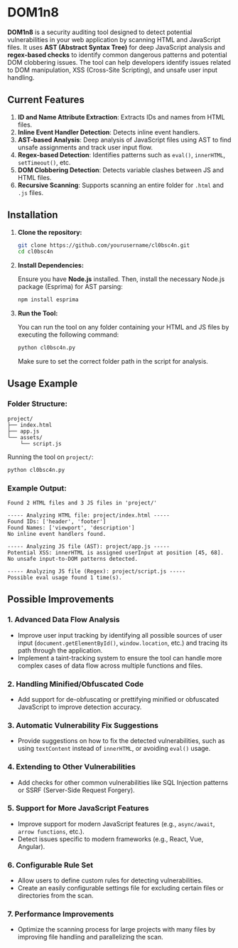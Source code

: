 # DOM1n8

**DOM1n8** is a security auditing tool designed to detect potential vulnerabilities in your web application by scanning HTML and JavaScript files. It uses **AST (Abstract Syntax Tree)** for deep JavaScript analysis and **regex-based checks** to identify common dangerous patterns and potential DOM clobbering issues. The tool can help developers identify issues related to DOM manipulation, XSS (Cross-Site Scripting), and unsafe user input handling.

## Current Features

1. **ID and Name Attribute Extraction**: Extracts IDs and names from HTML files.
2. **Inline Event Handler Detection**: Detects inline event handlers.
3. **AST-based Analysis**: Deep analysis of JavaScript files using AST to find unsafe assignments and track user input flow.
4. **Regex-based Detection**: Identifies patterns such as `eval()`, `innerHTML`, `setTimeout()`, etc.
5. **DOM Clobbering Detection**: Detects variable clashes between JS and HTML files.
6. **Recursive Scanning**: Supports scanning an entire folder for `.html` and `.js` files.
  
## Installation

1. **Clone the repository:**

   ```bash
   git clone https://github.com/yourusername/cl0bsc4n.git
   cd cl0bsc4n
   ```

2. **Install Dependencies:**

   Ensure you have **Node.js** installed. Then, install the necessary Node.js package (Esprima) for AST parsing:

   ```bash
   npm install esprima
   ```

3. **Run the Tool:**

   You can run the tool on any folder containing your HTML and JS files by executing the following command:

   ```bash
   python cl0bsc4n.py
   ```

   Make sure to set the correct folder path in the script for analysis.

## Usage Example

### Folder Structure:

```
project/
├── index.html
├── app.js
└── assets/
    └── script.js
```

Running the tool on `project/`:

```bash
python cl0bsc4n.py
```

### Example Output:

```
Found 2 HTML files and 3 JS files in 'project/'

----- Analyzing HTML file: project/index.html -----
Found IDs: ['header', 'footer']
Found Names: ['viewport', 'description']
No inline event handlers found.

----- Analyzing JS file (AST): project/app.js -----
Potential XSS: innerHTML is assigned userInput at position [45, 68].
No unsafe input-to-DOM patterns detected.

----- Analyzing JS file (Regex): project/script.js -----
Possible eval usage found 1 time(s).
```

## Possible Improvements

### 1. **Advanced Data Flow Analysis**
   - Improve user input tracking by identifying all possible sources of user input (`document.getElementById()`, `window.location`, etc.) and tracing its path through the application.
   - Implement a taint-tracking system to ensure the tool can handle more complex cases of data flow across multiple functions and files.

### 2. **Handling Minified/Obfuscated Code**
   - Add support for de-obfuscating or prettifying minified or obfuscated JavaScript to improve detection accuracy.

### 3. **Automatic Vulnerability Fix Suggestions**
   - Provide suggestions on how to fix the detected vulnerabilities, such as using `textContent` instead of `innerHTML`, or avoiding `eval()` usage.

### 4. **Extending to Other Vulnerabilities**
   - Add checks for other common vulnerabilities like SQL Injection patterns or SSRF (Server-Side Request Forgery).

### 5. **Support for More JavaScript Features**
   - Improve support for modern JavaScript features (e.g., `async/await`, `arrow functions`, etc.).
   - Detect issues specific to modern frameworks (e.g., React, Vue, Angular).

### 6. **Configurable Rule Set**
   - Allow users to define custom rules for detecting vulnerabilities.
   - Create an easily configurable settings file for excluding certain files or directories from the scan.

### 7. **Performance Improvements**
   - Optimize the scanning process for large projects with many files by improving file handling and parallelizing the scan.
